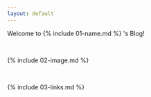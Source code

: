 ```yaml
---
layout: default
---
```


Welcome to {% include 01-name.md %} 's Blog!

<br>

{% include 02-image.md %}

<br>

{% include 03-links.md %}

